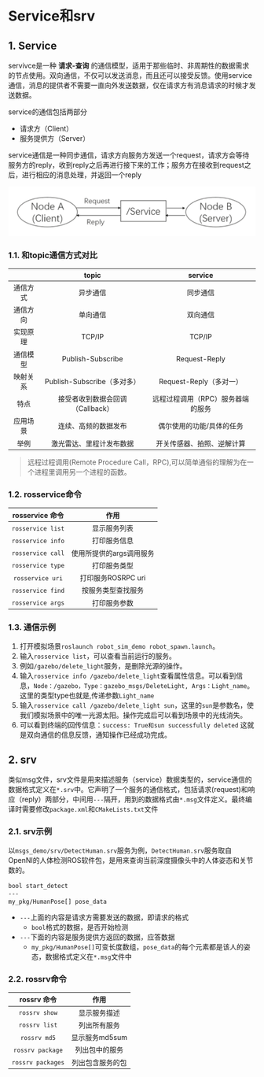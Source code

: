 # Service和srv

## 1. Service

servivce是一种 **请求-查询** 的通信模型，适用于那些临时、非周期性的数据需求的节点使用。双向通信，不仅可以发送消息，而且还可以接受反馈。使用service通信，消息的提供者不需要一直向外发送数据，仅在请求方有消息请求的时候才发送数据。

service的通信包括两部分

- 请求方（Client）
- 服务提供方（Server）

service通信是一种同步通信，请求方向服务方发送一个request，请求方会等待服务方的reply，收到reply之后再进行接下来的工作；服务方在接收到request之后，进行相应的消息处理，并返回一个reply

![service_structure.png](./imgs/service_structure.png)

### 1.1. 和topic通信方式对比

| | topic | service |
| :---: | :---: | :---: |
| 通信方式 | 异步通信 | 同步通信 |
| 通信方向 | 单向通信 | 双向通信 |
| 实现原理 | TCP/IP | TCP/IP |
| 通信模型 | Publish-Subscribe | Request-Reply |
| 映射关系 | Publish-Subscribe（多对多） | Request-Reply（多对一） |
| 特点 | 接受者收到数据会回调（Callback） | 远程过程调用（RPC）服务器端的服务 |
| 应用场景 | 连续、高频的数据发布 | 偶尔使用的功能/具体的任务 |
| 举例 | 激光雷达、里程计发布数据 | 开关传感器、拍照、逆解计算 |

> 远程过程调用(Remote Procedure Call，RPC),可以简单通俗的理解为在一个进程里调用另一个进程的函数。

### 1.2. rosservice命令

| rosservice 命令 | 作用 |
| :---: | :---: |
| `rosservice list` | 显示服务列表 |
| `rosservice info` | 打印服务信息 |
| `rosservice call` | 使用所提供的args调用服务 |
| `rosservice type` | 打印服务类型 |
| `rosservice uri` | 打印服务ROSRPC uri |
| `rosservice find` | 按服务类型查找服务 |
| `rosservice args` | 打印服务参数 |

### 1.3. 通信示例

1. 打开模拟场景`roslaunch robot_sim_demo robot_spawn.launch`。
2. 输入`rosservice list`，可以查看当前运行的服务。
3. 例如`/gazebo/delete_light`服务，是删除光源的操作。
4. 输入`rosservice info /gazebo/delete_light`查看属性信息。可以看到信息，`Node：/gazebo，Type：gazebo_msgs/DeleteLight, Args：Light_name`。这里的类型type也就是,传递参数`Light_name`
5. 输入`rosservice call /gazebo/delete_light sun`，这里的`sun`是参数名，使我们模拟场景中的唯一光源太阳。操作完成后可以看到场景中的光线消失。
6. 可以看到终端的回传信息：`success: True和sun successfully deleted` 这就是双向通信的信息反馈，通知操作已经成功完成。

## 2. srv

类似msg文件，srv文件是用来描述服务（service）数据类型的，service通信的数据格式定义在`*.srv`中。它声明了一个服务的通信格式，包括请求(request)和响应（reply）两部分，中间用`---`隔开，用到的数据格式由`*.msg`文件定义。最终编译时需要修改`package.xml`和`CMakeLists.txt`文件

### 2.1. srv示例

以`msgs_demo/srv/DetectHuman.srv`服务为例，`DetectHuman.srv`服务取自OpenNI的人体检测ROS软件包，是用来查询当前深度摄像头中的人体姿态和关节数的。

```text
bool start_detect
---
my_pkg/HumanPose[] pose_data
```

- `---`上面的内容是请求方需要发送的数据，即请求的格式
    - `bool`格式的数据，是否开始检测
- `---`下面的内容是服务提供方返回的数据，应答数据
    - `my_pkg/HumanPose[]`可变长度数组，`pose_data`的每个元素都是该人的姿态，数据格式定义在`*.msg`文件中

### 2.2. rossrv命令

| rossrv 命令 | 作用 |
| :------: | :------: |
| `rossrv show` | 显示服务描述 |
| `rossrv list` | 列出所有服务 |
| `rossrv md5` | 显示服务md5sum |
| `rossrv package` | 列出包中的服务 |
| `rossrv packages` | 列出包含服务的包 |
